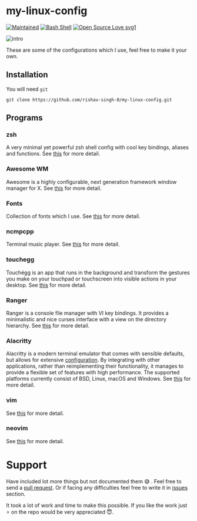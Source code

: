 # my-linux-config

[![Maintained](https://img.shields.io/badge/Maintained%3F-yes-green.svg)](https://github.com/rishav-singh-0/)
[![Bash Shell](https://badges.frapsoft.com/bash/v1/bash.png?v=103)](https://github.com/ellerbrock/open-source-badges/)
[![Open Source Love svg1](https://badges.frapsoft.com/os/v1/open-source.svg?v=103)](https://github.com/ellerbrock/open-source-badges/)

<!-- [![ForTheBadge built-with-swag](http://ForTheBadge.com/images/badges/built-with-swag.svg)](https://github.com/rishav-singh-0/) -->

![intro](https://github.com/rishav-singh-0/my-linux-config/blob/main/screenshots/intro-1.png?raw=true)

These are some of the configurations which I use, feel free to make it your own.

## Installation
You will need `git`

```
git clone https://github.com/rishav-singh-0/my-linux-config.git
```

## Programs

### zsh
A very minimal yet powerful zsh shell config with cool key bindings, aliases and functions. See [this](./zsh) for more detail.

### Awesome WM
Awesome is a highly configurable, next generation framework window manager for X. See [this](./awesome) for more detail.

### Fonts
Collection of fonts which I use. See [this](./fonts) for more detail.

### ncmpcpp
Terminal music player. See [this](./ncmpcpp) for more detail.

### touchegg
Touchégg is an app that runs in the background and transform the gestures you make on your touchpad or touchscreen into visible actions in your desktop. See [this](./touchegg) for more detail.

### Ranger
Ranger is a console file manager with VI key bindings. It provides a minimalistic and nice curses interface with a view on the directory hierarchy. See [this](./ranger) for more detail.

### Alacritty
Alacritty is a modern terminal emulator that comes with sensible defaults, but allows for extensive [configuration](./alacritty). By integrating with other applications, rather than reimplementing their functionality, it manages to provide a flexible set of features with high performance. The supported platforms currently consist of BSD, Linux, macOS and Windows. See [this](./alacritty) for more detail.

### vim
See [this](./vim) for more detail.

### neovim
See [this](./nvim) for more detail.

# Support
Have included lot more things but not documented them 😅 .
Feel free to send a [pull request](https://github.com/rishav-singh-0/my-linux-config/pulls).
Or if facing any difficulties feel free to write it in [issues](https://github.com/rishav-singh-0/my-linux-config/issues) section.

It took a lot of work and time to make this possible. If you like the work just ⭐ on the repo would be very appreciated 😇.
